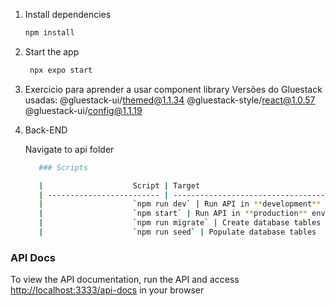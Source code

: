1. Install dependencies

   ```bash
   npm install
   ```

2. Start the app

   ```bash
    npx expo start
   ```

3. Exercicio para aprender a usar component library
Versões do Gluestack usadas: 
@gluestack-ui/themed@1.1.34 
@gluestack-style/react@1.0.57 
@gluestack-ui/config@1.1.19

4. Back-END

   Navigate to api folder

   ```bash
      ### Scripts

      |                    Script | Target                                             |
      | ------------------------- | -------------------------------------------------- |
      |                    `npm run dev` | Run API in **development** environment      |
      |                    `npm start` | Run API in **production** environment         |
      |                    `npm run migrate` | Create database tables                  |
      |                    `npm run seed` | Populate database tables                   |
   ```

### API Docs
To view the API documentation, run the API and access [http://localhost:3333/api-docs](http://localhost:3333/api-docs) in your browser